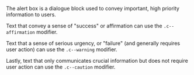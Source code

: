 The alert box is a dialogue block used to convey important, high priority information to users.

Text that convey a sense of "success" or affirmation can use the `.c--affirmation` modifier.

Text that a sense of serious urgency, or "failure" (and generally requires user action) can use the `.c--warning` modifier.

Lastly, text that only communicates crucial information but does not require user action can use the `.c--caution` modifier.
